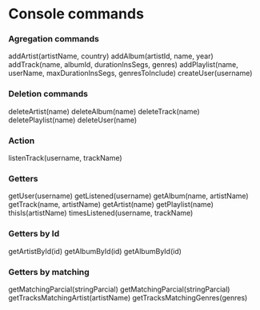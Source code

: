 # Console commands

### Agregation commands
addArtist(artistName, country)
addAlbum(artistId, name, year)
addTrack(name, albumId, durationInsSegs, genres)
addPlaylist(name, userName, maxDurationInsSegs, genresToInclude)
createUser(username)

### Deletion commands
deleteArtist(name)
deleteAlbum(name)
deleteTrack(name)
deletePlaylist(name)
deleteUser(name)

### Action
listenTrack(username, trackName)
 
### Getters
getUser(username)
getListened(username)
getAlbum(name, artistName)
getTrack(name, artistName)
getArtist(name)
getPlaylist(name)
thisIs(artistName)
timesListened(username, trackName)

### Getters by Id
getArtistById(id)
getAlbumById(id)
getAlbumById(id)

### Getters by matching
getMatchingParcial(stringParcial)
getMatchingParcial(stringParcial)
getTracksMatchingArtist(artistName)
getTracksMatchingGenres(genres)
 
